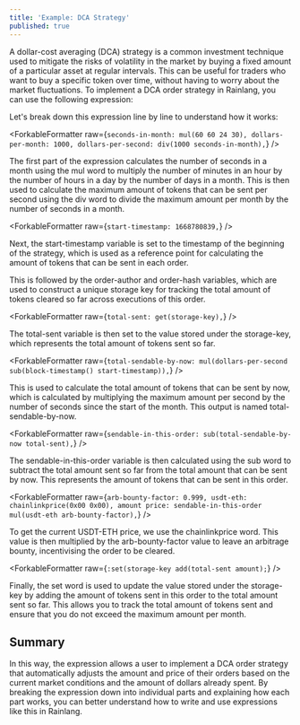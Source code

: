 ```yaml
---
title: 'Example: DCA Strategy'
published: true
---
```


<script>
	import ForkableFormatter from '$lib/expressions/ForkableFormatter.svelte';
	import { Parser } from 'rain-svelte-components/package'

	const expression = `/* Calculate the number of seconds in a month */
seconds-in-month: mul(60 60 24 30),

/* Set the maximum amount of dollars to spend per month */
dollars-per-month: 1000,

/* Calculate the maximum amount of dollars to spend per second */
dollars-per-second: div(1000 seconds-in-month),

/* Set the start timestamp for the DCA strategy */
start-timestamp: 1668780839,

/* Get the address of the order author */
order-author: sender(),

/* Get the hash of the order */
order-hash: context<0 0>(),

/* Create a unique storage key using the order author and order hash */
storage-key: hash(order-author order-hash),

/* Get the total amount of dollars sent in previous orders */
total-sent: get(storage-key),

/* Calculate the total amount of dollars that can be sent by now */
total-sendable-by-now: mul(dollars-per-second sub(block-timestamp() start-timestamp)),

/* Calculate the amount of dollars that can be sent in this order */
sendable-in-this-order: sub(total-sendable-by-now total-sent),

/* Set the arb bounty factor to 0.999 */
arb-bounty-factor: 0.999,

/* Get the USDT-ETH price from the Chainlink oracle */
usdt-eth: chainlinkprice(0x00 0x00),

/* Calculate the amount and price of the order */
amount price: sendable-in-this-order mul(usdt-eth arb-bounty-factor),

/* Update the total amount of dollars sent using the storage key */
:set(storage-key add(total-sent amount);`

const expression2 = `order-author: sender(),
order-hash: context<0 0>(),
storage-key: hash(order-author order-hash),`
</script>

A dollar-cost averaging (DCA) strategy is a common investment technique used to mitigate the risks of volatility in the market by buying a fixed amount of a particular asset at regular intervals. This can be useful for traders who want to buy a specific token over time, without having to worry about the market fluctuations.
To implement a DCA order strategy in Rainlang, you can use the following expression:

<ForkableFormatter raw={expression} />

Let's break down this expression line by line to understand how it works:

<ForkableFormatter raw={`seconds-in-month: mul(60 60 24 30),
dollars-per-month: 1000,
dollars-per-second: div(1000 seconds-in-month),`} />

The first part of the expression calculates the number of seconds in a month using the mul word to multiply the number of minutes in an hour by the number of hours in a day by the number of days in a month. This is then used to calculate the maximum amount of tokens that can be sent per second using the div word to divide the maximum amount per month by the number of seconds in a month.

<ForkableFormatter raw={`start-timestamp: 1668780839,`} />

Next, the start-timestamp variable is set to the timestamp of the beginning of the strategy, which is used as a reference point for calculating the amount of tokens that can be sent in each order.

<ForkableFormatter raw={expression2} />

This is followed by the order-author and order-hash variables, which are used to construct a unique storage key for tracking the total amount of tokens cleared so far across executions of this order.

<ForkableFormatter raw={`total-sent: get(storage-key),`} />

The total-sent variable is then set to the value stored under the storage-key, which represents the total amount of tokens sent so far.

<ForkableFormatter raw={`total-sendable-by-now: mul(dollars-per-second sub(block-timestamp() start-timestamp)),`} />

This is used to calculate the total amount of tokens that can be sent by now, which is calculated by multiplying the maximum amount per second by the number of seconds since the start of the month. This output is named total-sendable-by-now.

<ForkableFormatter raw={`sendable-in-this-order: sub(total-sendable-by-now total-sent),`} />

The sendable-in-this-order variable is then calculated using the sub word to subtract the total amount sent so far from the total amount that can be sent by now. This represents the amount of tokens that can be sent in this order.

<ForkableFormatter raw={`arb-bounty-factor: 0.999,
usdt-eth: chainlinkprice(0x00 0x00),
amount price: sendable-in-this-order mul(usdt-eth arb-bounty-factor),`} />

To get the current USDT-ETH price, we use the chainlinkprice word. This value is then multiplied by the arb-bounty-factor value to leave an arbitrage bounty, incentivising the order to be cleared.

<ForkableFormatter raw={`:set(storage-key add(total-sent amount);`} />

Finally, the set word is used to update the value stored under the storage-key by adding the amount of tokens sent in this order to the total amount sent so far. This allows you to track the total amount of tokens sent and ensure that you do not exceed the maximum amount per month.

## Summary

In this way, the expression allows a user to implement a DCA order strategy that automatically adjusts the amount and price of their orders based on the current market conditions and the amount of dollars already spent. By breaking the expression down into individual parts and explaining how each part works, you can better understand how to write and use expressions like this in Rainlang.
